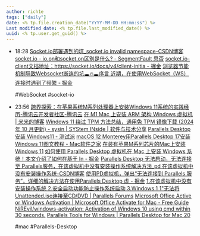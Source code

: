 ```yaml
---
author: rich1e
tags: ["daily"]
date: <% tp.file.creation_date("YYYY-MM-DD HH:mm:ss") %>
Last modified date: <% tp.file.last_modified_date() %>
uuid: <% tp.user.get_guid() %>
---
```


- 18:28 
  [Socket.io部署遇到的坑_socket.io invalid namespace-CSDN博客](https://blog.csdn.net/weixin_44763987/article/details/106638440)
  [socket.io - io.on和socket.on区别是什么? - SegmentFault 思否](https://segmentfault.com/q/1010000010950483)
  [socket.io-client文档地址：https://socket.io/docs/v4/client-initia - 掘金](https://juejin.cn/post/7045991128641830942)
  [浏览器节能机制导致Websocket断连的坑🕳️🔥🕳️序言 近期，在使用WebSocket（WS）连接时遇到了频繁 - 掘金](https://juejin.cn/post/7362576319928008755)
  
  #WebSocket #socket-io  
- 23:56 
  [跨界探索：在苹果系统M系列处理器上安装Windows 11系统的实践经历-腾讯云开发者社区-腾讯云](https://cloud.tencent.com/developer/article/2416050)
  [在 M1 Mac 上安装 ARM 架构 Windows 虚拟机 | 米米的博客](https://zhangshuqiao.org/2023-04/%E5%9C%A8M1%20Mac%E4%B8%8A%E5%AE%89%E8%A3%85ARM%E6%9E%B6%E6%9E%84Windows%E8%99%9A%E6%8B%9F%E6%9C%BA/)
  [Windows 11 绕过 TPM 方法总结，通用免 TPM 镜像下载 (2024 年 10 月更新) - sysin | SYStem INside | 软件与技术分享](https://sysin.org/blog/windows-11-no-tpm/)
  [Parallels Desktop 安装 Windows11 - 测试派](http://testingpai.com/article/1646879582894)
  [macOS 12 Monterey用Parallels Desktop 17安装Windows 11图文教程 - Mac软件之家](https://www.macapp.so/tips/parallelsdesktop17-windows11/)
  [在装有苹果M系列芯片的Mac上安装Windows 11](https://kb.parallels.com/hk/125375)
  [如何使用 Parallels Desktop 虚拟机在 Mac 上安装 Windows 系统！本文介绍了如何在基于 In - 掘金](https://juejin.cn/post/7199620906389225528)
  [Parallels Desktop 无法启动，无法连接至 Parallels服务，在该虚拟机中没有安装操作系统解决方法_pd 在该虚拟机中没有安装操作系统-CSDN博客](https://blog.csdn.net/weixin_48039619/article/details/121260958)
  [使用PD虚拟机，弹出“无法连接到 Parallels 服务”，详细的解决方法在使用Parallels Desktop 虚 - 掘金](https://juejin.cn/post/7030318739497172999)
  [1.在该虚拟机中没有安装操作系统 2.安全启动功能防止操作系统启动 3.Windows 1 1"无法将Unattended.iso连接至CD/DVD | Parallels Forums](https://forum.parallels.com/threads/1-2-3-windows-1-1-unattended-isocd-dvd.355960/)
  [Microsoft Office Active or Windows Activation | Microsoft Office Activate for Mac - Free Guide](https://gist.github.com/devomman/7b7bb1d156a9099a10a7be4ad55e3002)
  [NiREvil/windows-activation: Activation of Windows 10 using cmd within 30 seconds.](https://github.com/NiREvil/windows-activation)
  [Parallels Tools for Windows | Parallels Desktop for Mac 20](https://docs.parallels.com/pdfm-ug-20/pdfm-20-ug-zh_cn/parallels-desktop-for-mac-20-yong-hu-zhi-nan/gao-ji-zhu-ti/an-zhuang-huo-geng-xin-parallels-tools/parallels-tools-for-windows)
  
  #mac #Parallels-Desktop  